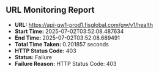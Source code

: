 ## URL Monitoring Report

- **URL:** https://api-gw1-prod1.fisglobal.com/gw/v1/health
- **Start Time:** 2025-07-02T03:52:08.487634
- **End Time:** 2025-07-02T03:52:08.689491
- **Total Time Taken:** 0.201857 seconds
- **HTTP Status Code:** 403
- **Status:** Failure
- **Failure Reason:** HTTP Status Code: 403
